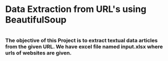 <h1> Data Extraction from URL's using BeautifulSoup <h1> 
<h3> The objective of this Project is to extract textual data articles from the given URL.
  We have excel file named input.xlsx where urls of websites are given. <h3>
